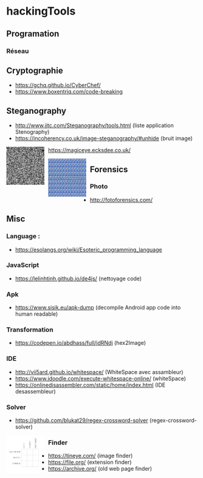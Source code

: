 # hackingTools

## Programation

### Réseau


## Cryptographie 

- https://gchq.github.io/CyberChef/ 
- https://www.boxentriq.com/code-breaking


## Steganography

- http://www.jjtc.com/Steganography/tools.html (liste application Stenography)
- https://incoherency.co.uk/image-steganography/#unhide (bruit image)


<img src="./images/bruitImage.png" width="100" height="100"
     style="float: left; margin-right: 10px; " />


- https://magiceye.ecksdee.co.uk/

<img src="./images/magicEye.png_large" width="100" height="100"
     style="float: left; margin-right: 10px;" />


## Forensics

### Photo
- http://fotoforensics.com/

## Misc

### Language : 

- https://esolangs.org/wiki/Esoteric_programming_language

### JavaScript

- https://lelinhtinh.github.io/de4js/ (nettoyage code)


### Apk 

- https://www.sisik.eu/apk-dump (decompile Android app code into human readable)

### Transformation 

- https://codepen.io/abdhass/full/jdRNdj (hex2Image)

### IDE

- http://vii5ard.github.io/whitespace/ (WhiteSpace avec assambleur)
- https://www.jdoodle.com/execute-whitespace-online/ (whiteSpace)
- https://onlinedisassembler.com/static/home/index.html (IDE desassembleur)

### Solver 

- https://github.com/blukat29/regex-crossword-solver (regex-crossword-solver)


<img src="./images/crossword.jpg" width="100" height="100"
     style="float: left; margin-right: 10px;" />


### Finder 
- https://tineye.com/ (image finder)
- https://file.org/ (extension finder)
- https://archive.org/ (old web page finder)

